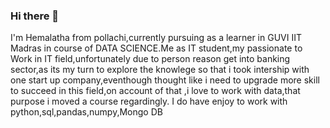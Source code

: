 ### Hi there 👋
I'm Hemalatha  from pollachi,currently pursuing as a learner in GUVI IIT Madras  in course of  DATA SCIENCE.Me as IT student,my  passionate to Work in IT field,unfortunately due to person reason get into banking sector,as its my turn to explore the knowlege so that i took intership with one start up company,eventhough thought like i need to upgrade more skill to succeed in this field,on account of that ,i love to work with data,that purpose i moved a course regardingly.
I do have enjoy to work  with python,sql,pandas,numpy,Mongo DB

